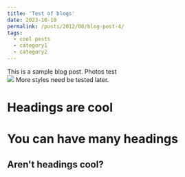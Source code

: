 ```yaml
---
title: 'Test of blogs'
date: 2023-10-10
permalink: /posts/2012/08/blog-post-4/
tags:
  - cool posts
  - category1
  - category2
---
```


This is a sample blog post. 
Photos test
<br/><img src='/images/500x300.png'>
More styles need be tested later.

Headings are cool
======

You can have many headings
======

Aren't headings cool?
------
